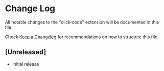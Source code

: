 # Change Log

All notable changes to the "click-code" extension will be documented in this file.

Check [Keep a Changelog](http://keepachangelog.com/) for recommendations on how to structure this file.

## [Unreleased]

- Initial release